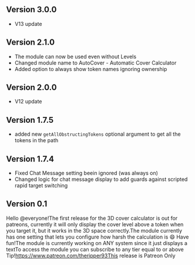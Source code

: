 ## Version 3.0.0
- V13 update

## Version 2.1.0
- The module can now be used even without Levels
- Changed module name to AutoCover - Automatic Cover Calculator
- Added option to always show token names ignoring ownership

## Version 2.0.0
- V12 update

## Version 1.7.5
- added new `getAllObstructingTokens` optional argument to get all the tokens in the path

## Version 1.7.4
- Fixed Chat Message setting beein ignored (was always on)
- Changed logic for chat message display to add guards against scripted rapid target switching

## Version 0.1
Hello @everyone!The first release for the 3D cover calculator is out for patreons, currently it will only display the cover level above a token when you target it, but it works in the 3D space correctly.The module currently has one setting that lets you configure how harsh the calculation is 😄 Have fun!The module is currently working on ANY system since it just displays a textTo access the module you can subscribe to any tier equal to or above Tip!https://www.patreon.com/theripper93This release is Patreon Only

